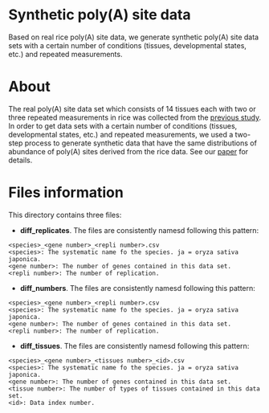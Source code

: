 Synthetic poly(A) site data
====================

Based on real rice poly(A) site data, we generate synthetic poly(A) site data sets with a certain number of conditions (tissues, developmental states, etc.) and repeated measurements.

About
====================
The real poly(A) site data set which consists of 14 tissues each with two or three repeated measurements in rice was collected from the [previous study](http://www.genome.org/cgi/doi/10.1101/gr.210757.116). In order to get data sets with a certain number of conditions (tissues, developmental states, etc.) and repeated measurements, we used a two-step process to generate synthetic data that have the same distributions of abundance of poly(A) sites derived from the rice data. See our [paper](http://www.genome.org/cgi/doi/10.1101/gr.210757.116) for details.

Files information
=============
This directory contains three files:
* **diff_replicates**. The files are consistently namesd following this pattern:
```
<species>_<gene number>_<repli number>.csv
<species>: The systematic name fo the species. ja = oryza sativa japonica.
<gene number>: The number of genes contained in this data set.
<repli number>: The number of replication.
```
* **diff_numbers**. The files are consistently namesd following this pattern:
```
<species>_<gene number>_<repli number>.csv
<species>: The systematic name fo the species. ja = oryza sativa japonica.
<gene number>: The number of genes contained in this data set.
<repli number>: The number of replication.
```
* **diff_tissues**. The files are consistently namesd following this pattern:
```
<species>_<gene number>_<tissues number>_<id>.csv
<species>: The systematic name fo the species. ja = oryza sativa japonica.
<gene number>: The number of genes contained in this data set.
<tissue number>: The number of types of tissues contained in this data set.
<id>: Data index number.
```
